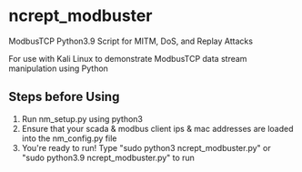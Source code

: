 # ncrept_modbuster
ModbusTCP Python3.9 Script for MITM, DoS, and Replay Attacks

For use with Kali Linux to demonstrate ModbusTCP data stream manipulation using Python

Steps before Using
---------------------
1. Run nm_setup.py using python3
2. Ensure that your scada & modbus client ips & mac addresses are loaded into the nm_config.py file
3. You're ready to run! Type "sudo python3 ncrept_modbuster.py" or "sudo python3.9 ncrept_modbuster.py" to run
